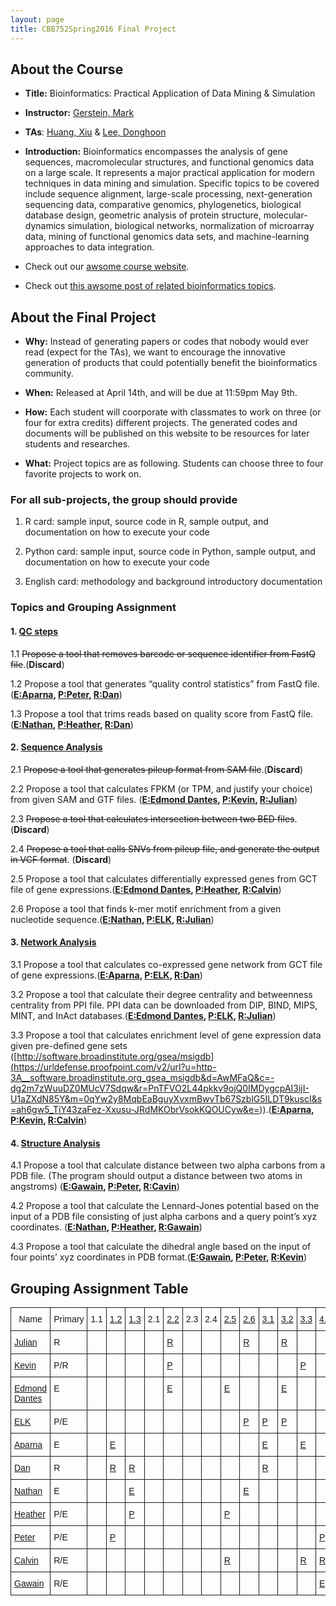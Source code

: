 ```yaml
---
layout: page
title: CBB752Spring2016 Final Project
---
```


About the Course
----------------

-   **Title:** Bioinformatics: Practical Application of Data Mining & Simulation

-   **Instructor:** [Gerstein, Mark](<http://www.gersteinlab.org>)

-   **TAs**: [Huang, Xiu](http://xiu-huang.com) & [Lee, Donghoon](http://hoondy.com)

-   **Introduction:** Bioinformatics encompasses the analysis of gene sequences,
    macromolecular structures, and functional genomics data on a large scale. It
    represents a major practical application for modern techniques in data
    mining and simulation. Specific topics to be covered include sequence
    alignment, large-scale processing, next-generation sequencing data,
    comparative genomics, phylogenetics, biological database design, geometric
    analysis of protein structure, molecular-dynamics simulation, biological
    networks, normalization of microarray data, mining of functional genomics
    data sets, and machine-learning approaches to data integration.

-   Check out our [awsome course website](<http://cbb752b16.gersteinlab.org>).

-   Check out [this awsome post of related bioinformatics
    topics](<{%post_url 2016-4-10-Categories-of-knowledge-for-bioinformatics-education %}>).

About the Final Project
-----------------------

-   **Why:** Instead of generating papers or codes that nobody would ever read
    (expect for the TAs), we want to encourage the innovative generation of
    products that could potentially benefit the bioinformatics community.

-   **When:** Released at April 14th, and will be due at 11:59pm May 9th.

-   **How:** Each student will coorporate with classmates to work on three (or
    four for extra credits) different projects. The generated codes and
    documents will be published on this website to be resources for later
    students and researches.

-   **What:** Project topics are as following. Students can choose three to four
    favorite projects to work on.

### For all sub-projects, the group should provide

1.  R card: sample input, source code in R, sample output, and documentation on
    how to execute your code

2.  Python card: sample input, source code in Python, sample output, and
    documentation on how to execute your code

3.  English card: methodology and background introductory documentation

### Topics and Grouping Assignment

#### 1. [QC steps]({{site.url}}/QCStep)

1.1 ~~Propose a tool that removes barcode or sequence identifier from FastQ file~~.(**Discard**)

1.2 Propose a tool that generates “quality control statistics” from FastQ file. (**[E:Aparna]({{site.url}}/QCStep#quality-statistics), [P:Peter](https://github.com/peter-mm-williams/CBB752_Final_Project_1.2.git), [R:Dan](https://github.com/dspak/CBB752_Final_Project_1.2)**)

1.3 Propose a tool that trims reads based on quality score from FastQ file. (**[E:Nathan]({{site.url}}/QCStep#sequence-read-trimming), [P:Heather](https://github.com/wellshl/CBB752_Final_Project_1.3), [R:Dan](https://github.com/dspak/CBB752_Final_Project_1.3)**)

#### 2. [Sequence Analysis]({{site.url}}/Sequence)

2.1 ~~Propose a tool that generates pileup format from SAM file~~.(**Discard**)

2.2 Propose a tool that calculates FPKM (or TPM, and justify your choice) from
given SAM and GTF files. (**[E:Edmond Dantes]({{site.url}}/Sequence#quantifying-rnaseq), [P:Kevin](https://github.com/kevkid/cbb752_2.2_py), [R:Julian](https://github.com/jqz752/cbb752_2.2_R)**)

2.3 ~~Propose a tool that calculates intersection between two BED files~~. (**Discard**)

2.4 ~~Propose a tool that calls SNVs from pileup file, and generate the output in
VCF format~~. (**Discard**)

2.5 Propose a tool that calculates differentially expressed genes from GCT file
of gene expressions.(**[E:Edmond Dantes]({{site.url}}/Sequence#differential-gene-expression), [P:Heather](https://github.com/wellshl/mbb752_2.5_R), [R:Calvin](https://github.com/calvinrhodes/mbb752_2.5_R)**)

2.6 Propose a tool that finds k-mer motif enrichment from a given nucleotide
sequence.(**[E:Nathan]({{site.url}}/Sequence#k-mer-enrichment), [P:ELK](https://github.com/EdKong/2.6_kmer_enrichment), [R:Julian](https://github.com/jqz752/cbb752_2.6_R)**)

#### 3. [Network Analysis]({{site.url}}/Network)

3.1 Propose a tool that calculates co-expressed gene network from GCT file of
gene expressions.(**[E:Aparna]({{site.url}}/Network#coexpression-network), [P:ELK](https://github.com/EdKong/CBB752_Final_Project_3.1), [R:Dan](https://github.com/dspak/CBB752_Final_Project_3.1)**)

3.2 Propose a tool that calculate their degree centrality and betweenness
centrality from PPI file. PPI data can be downloaded from DIP, BIND, MIPS, MINT,
and InAct databases.(**[E:Edmond Dantes]({{site.url}}/Network#network-centrality), [P:ELK](https://github.com/EdKong/CBB752_3.2_centrality), [R:Julian](https://github.com/jqz752/cbb752_3.2_R)**)

3.3 Propose a tool that calculates enrichment level of gene expression data
given pre-defined gene sets
([http://software.broadinstitute.org/gsea/msigdb](<https://urldefense.proofpoint.com/v2/url?u=http-3A__software.broadinstitute.org_gsea_msigdb&d=AwMFaQ&c=-dg2m7zWuuDZ0MUcV7Sdqw&r=PnTFVO2L44pkkv9ojQ0IMDygcpAI3ijI-U1aZXdN85Y&m=0qYw2y8MqbEaBguyXvxmBwvTb67SzblG5ILDT9kuscI&s=ah6gw5_TiY43zaFez-Xxusu-JRdMKObrVsokKQOUCyw&e=>)).(**[E:Aparna]({{site.url}}/Network#gene-set-enrichment-analysis), [P:Kevin](https://github.com/kevkid/cbb752_3.3_py), [R:Calvin](https://github.com/calvinrhodes/mbb752_3.3_R)**)

#### 4. [Structure Analysis]({{site.url}}/Structure)

4.1 Propose a tool that calculate distance between two alpha carbons from a PDB
file. (The program should output a distance between two atoms in angstroms) (**[E:Gawain]({{site.url}}/Structure#calculating-distance-between-alpha-carbons-in-a-pdb-file), [P:Peter](https://github.com/peter-mm-williams/Python_Distance_Calculation.git), [R:Cavin](https://github.com/calvinrhodes/mbb752_4.1_R)**)

4.2 Propose a tool that calculate the Lennard-Jones potential based on the input
of a PDB file consisting of just alpha carbons and a query point’s xyz
coordinates. (**[E:Nathan]({{site.url}}/Structure#calculating-the-lennard-jones-potential-from-a-query-point-and-a-pdb-file), [P:Heather](https://github.com/wellshl/Final-Project-4.2), [R:Gawain](https://github.com/graceliu2016/Final-Project-4.2)**)

4.3 Propose a tool that calculate the dihedral angle based on the input of four
points’ xyz coordinates in PDB format.(**[E:Gawain]({{site.url}}/Structure#calculating-dihedral-angles-from-pdb-file), [P:Peter](https://github.com/peter-mm-williams/Dihedral_Angle_Calc.git), [R:Kevin](https://github.com/kevkid/CBB_Bioinformatics_FinalProject_4.3.git)**)

## Grouping Assignment Table

<style type="text/css">
.tg  {border-collapse:collapse;border-spacing:0;}
.tg td{font-family:Arial, sans-serif;font-size:14px;padding:10px 5px;border-style:solid;border-width:1px;overflow:hidden;word-break:normal;}
.tg th{font-family:Arial, sans-serif;font-size:14px;font-weight:normal;padding:10px 5px;border-style:solid;border-width:1px;overflow:hidden;word-break:normal;}
.tg .tg-yw4l{vertical-align:top}
</style>
<table class="tg">
  <tr>
    <th class="tg-yw4l">Name</th>
    <th class="tg-yw4l">Primary</th>
    <th class="tg-yw4l">1.1</th>
    <th class="tg-yw4l"><a href="http://cbb752spring2016.github.io/QCStep#quality-statistics">1.2</a></th>
    <th class="tg-yw4l"><a href="http://cbb752spring2016.github.io/QCStep#sequence-read-trimming">1.3</a></th>
    <th class="tg-yw4l">2.1</th>
    <th class="tg-yw4l"><a href="http://cbb752spring2016.github.io/Sequence#quantifying-rnaseq">2.2</a></th>
    <th class="tg-yw4l">2.3</th>
    <th class="tg-yw4l">2.4</th>
    <th class="tg-yw4l"><a href="http://cbb752spring2016.github.io/Sequence#differential-gene-expression">2.5</a></th>
    <th class="tg-yw4l"><a href="http://cbb752spring2016.github.io/Sequence#k-mer-enrichment">2.6</a></th>
    <th class="tg-yw4l"><a href="http://cbb752spring2016.github.io/Network#coexpression-network">3.1</a></th>
    <th class="tg-yw4l"><a href="http://cbb752spring2016.github.io/Network#network-centrality">3.2</a></th>
    <th class="tg-yw4l"><a href="http://cbb752spring2016.github.io/Network#gene-set-enrichment-analysis">3.3</a></th>
    <th class="tg-yw4l"><a href="http://cbb752spring2016.github.io/Structure#calculating-distance-between-alpha-carbons-in-a-pdb-file">4.1</a></th>
    <th class="tg-yw4l"><a href="http://cbb752spring2016.github.io/Structure#calculating-the-lennard-jones-potential-from-a-query-point-and-a-pdb-file">4.2</a></th>
    <th class="tg-yw4l"><a href="http://cbb752spring2016.github.io/Structure#calculating-dihedral-angles-from-pdb-file">4.3</a></th>
  </tr>
  <tr>
    <td class="tg-yw4l"><a href="https://github.com/jqz752">Julian</a></td>
    <td class="tg-yw4l">R</td>
    <td class="tg-yw4l"></td>
    <td class="tg-yw4l"></td>
    <td class="tg-yw4l"></td>
    <td class="tg-yw4l"></td>
    <td class="tg-yw4l"><a href="https://github.com/jqz752/cbb752_2.2_R">R</a></td>
    <td class="tg-yw4l"></td>
    <td class="tg-yw4l"></td>
    <td class="tg-yw4l"></td>
    <td class="tg-yw4l"><a href="https://github.com/jqz752/cbb752_2.6_R">R</a></td>
    <td class="tg-yw4l"></td>
    <td class="tg-yw4l"><a href="https://github.com/jqz752/cbb752_3.2_R">R</a></td>
    <td class="tg-yw4l"></td>
    <td class="tg-yw4l"></td>
    <td class="tg-yw4l"></td>
    <td class="tg-yw4l"></td>
  </tr>
  <tr>
    <td class="tg-yw4l"><a href="https://github.com/kevkid">Kevin</a></td>
    <td class="tg-yw4l">P/R</td>
    <td class="tg-yw4l"></td>
    <td class="tg-yw4l"></td>
    <td class="tg-yw4l"></td>
    <td class="tg-yw4l"></td>
    <td class="tg-yw4l"><a href="https://github.com/kevkid/cbb752_2.2_py">P</a></td>
    <td class="tg-yw4l"></td>
    <td class="tg-yw4l"></td>
    <td class="tg-yw4l"></td>
    <td class="tg-yw4l"></td>
    <td class="tg-yw4l"></td>
    <td class="tg-yw4l"></td>
    <td class="tg-yw4l"><a href="https://github.com/kevkid/cbb752_3.3_py">P</a></td>
    <td class="tg-yw4l"></td>
    <td class="tg-yw4l"></td>
    <td class="tg-yw4l"><a href="https://github.com/kevkid/CBB_Bioinformatics_FinalProject_4.3.git">R</a></td>
  </tr>
  <tr>
    <td class="tg-yw4l"><a href="https://github.com/MichaelMengual">Edmond Dantes</a></td>
    <td class="tg-yw4l">E</td>
    <td class="tg-yw4l"></td>
    <td class="tg-yw4l"></td>
    <td class="tg-yw4l"></td>
    <td class="tg-yw4l"></td>
    <td class="tg-yw4l"><a href="http://cbb752spring2016.github.io/Sequence#quantifying-rnaseq">E</a></td>
    <td class="tg-yw4l"></td>
    <td class="tg-yw4l"></td>
    <td class="tg-yw4l"><a href="http://cbb752spring2016.github.io/Sequence#differential-gene-expression">E</a></td>
    <td class="tg-yw4l"></td>
    <td class="tg-yw4l"></td>
    <td class="tg-yw4l"><a href="http://cbb752spring2016.github.io/Network#network-centrality">E</a></td>
    <td class="tg-yw4l"></td>
    <td class="tg-yw4l"></td>
    <td class="tg-yw4l"></td>
    <td class="tg-yw4l"></td>
  </tr>
  <tr>
    <td class="tg-yw4l"><a href="https://github.com/EdKong">ELK</a></td>
    <td class="tg-yw4l">P/E</td>
    <td class="tg-yw4l"></td>
    <td class="tg-yw4l"></td>
    <td class="tg-yw4l"></td>
    <td class="tg-yw4l"></td>
    <td class="tg-yw4l"></td>
    <td class="tg-yw4l"></td>
    <td class="tg-yw4l"></td>
    <td class="tg-yw4l"></td>
    <td class="tg-yw4l"><a href="https://github.com/EdKong/2.6_kmer_enrichment">P</a></td>
    <td class="tg-yw4l"><a href="https://github.com/EdKong/CBB752_Final_Project_3.1">P</a></td>
    <td class="tg-yw4l"><a href="https://github.com/EdKong/CBB752_3.2_centrality">P</a></td>
    <td class="tg-yw4l"></td>
    <td class="tg-yw4l"></td>
    <td class="tg-yw4l"></td>
    <td class="tg-yw4l"></td>
  </tr>
  <tr>
    <td class="tg-yw4l"><a href="https://github.com/apnathan">Aparna</a></td>
    <td class="tg-yw4l">E</td>
    <td class="tg-yw4l"></td>
    <td class="tg-yw4l"><a href="http://cbb752spring2016.github.io/QCStep#quality-statistics">E</a></td>
    <td class="tg-yw4l"></td>
    <td class="tg-yw4l"></td>
    <td class="tg-yw4l"></td>
    <td class="tg-yw4l"></td>
    <td class="tg-yw4l"></td>
    <td class="tg-yw4l"></td>
    <td class="tg-yw4l"></td>
    <td class="tg-yw4l"><a href="http://cbb752spring2016.github.io/Network#coexpression-network">E</a></td>
    <td class="tg-yw4l"></td>
    <td class="tg-yw4l"><a href="http://cbb752spring2016.github.io/Network#gene-set-enrichment-analysis">E</a></td>
    <td class="tg-yw4l"></td>
    <td class="tg-yw4l"></td>
    <td class="tg-yw4l"></td>
  </tr>
  <tr>
    <td class="tg-yw4l"><a href="https://github.com/dspak">Dan</a></td>
    <td class="tg-yw4l">R</td>
    <td class="tg-yw4l"></td>
    <td class="tg-yw4l"><a href="https://github.com/dspak/CBB752_Final_Project_1.2">R</a></td>
    <td class="tg-yw4l"><a href="https://github.com/dspak/CBB752_Final_Project_1.3">R</a></td>
    <td class="tg-yw4l"></td>
    <td class="tg-yw4l"></td>
    <td class="tg-yw4l"></td>
    <td class="tg-yw4l"></td>
    <td class="tg-yw4l"></td>
    <td class="tg-yw4l"></td>
    <td class="tg-yw4l"><a href="https://github.com/dspak/CBB752_Final_Project_3.1">R</a></td>
    <td class="tg-yw4l"></td>
    <td class="tg-yw4l"></td>
    <td class="tg-yw4l"></td>
    <td class="tg-yw4l"></td>
    <td class="tg-yw4l"></td>
  </tr>
  <tr>
    <td class="tg-yw4l"><a href="https://github.com/NathanNN">Nathan</a></td>
    <td class="tg-yw4l">E</td>
    <td class="tg-yw4l"></td>
    <td class="tg-yw4l"></td>
    <td class="tg-yw4l"><a href="http://cbb752spring2016.github.io/QCStep#sequence-read-trimming">E</a></td>
    <td class="tg-yw4l"></td>
    <td class="tg-yw4l"></td>
    <td class="tg-yw4l"></td>
    <td class="tg-yw4l"></td>
    <td class="tg-yw4l"></td>
    <td class="tg-yw4l"><a href="http://cbb752spring2016.github.io/Sequence#k-mer-enrichment">E</a></td>
    <td class="tg-yw4l"></td>
    <td class="tg-yw4l"></td>
    <td class="tg-yw4l"></td>
    <td class="tg-yw4l"></td>
    <td class="tg-yw4l"><a href="http://cbb752spring2016.github.io/Structure#calculating-the-lennard-jones-potential-from-a-query-point-and-a-pdb-file">E</a></td>
    <td class="tg-yw4l"></td>
  </tr>
  <tr>
    <td class="tg-yw4l"><a href="https://github.com/wellshl">Heather</a></td>
    <td class="tg-yw4l">P/E</td>
    <td class="tg-yw4l"></td>
    <td class="tg-yw4l"></td>
    <td class="tg-yw4l"><a href="https://github.com/wellshl/CBB752_Final_Project_1.3">P</a></td>
    <td class="tg-yw4l"></td>
    <td class="tg-yw4l"></td>
    <td class="tg-yw4l"></td>
    <td class="tg-yw4l"></td>
    <td class="tg-yw4l"><a href="https://github.com/wellshl/mbb752_2.5_R">P</a></td>
    <td class="tg-yw4l"></td>
    <td class="tg-yw4l"></td>
    <td class="tg-yw4l"></td>
    <td class="tg-yw4l"></td>
    <td class="tg-yw4l"></td>
    <td class="tg-yw4l"><a href="https://github.com/wellshl/Final-Project-4.2">P</a></td>
    <td class="tg-yw4l"></td>
  </tr>
  <tr>
    <td class="tg-yw4l"><a href="https://github.com/peter-mm-williams">Peter</a></td>
    <td class="tg-yw4l">P/E</td>
    <td class="tg-yw4l"></td>
    <td class="tg-yw4l"><a href="https://github.com/peter-mm-williams/CBB752_Final_Project_1.2.git">P</a></td>
    <td class="tg-yw4l"></td>
    <td class="tg-yw4l"></td>
    <td class="tg-yw4l"></td>
    <td class="tg-yw4l"></td>
    <td class="tg-yw4l"></td>
    <td class="tg-yw4l"></td>
    <td class="tg-yw4l"></td>
    <td class="tg-yw4l"></td>
    <td class="tg-yw4l"></td>
    <td class="tg-yw4l"></td>
    <td class="tg-yw4l"><a href="https://github.com/peter-mm-williams/Python_Distance_Calculation.git">P</a></td>
    <td class="tg-yw4l"></td>
    <td class="tg-yw4l"><a href="https://github.com/peter-mm-williams/Dihedral_Angle_Calc.git">P</a></td>
  </tr>
  <tr>
    <td class="tg-yw4l"><a href="https://github.com/calvinrhodes">Calvin</a></td>
    <td class="tg-yw4l">R/E</td>
    <td class="tg-yw4l"></td>
    <td class="tg-yw4l"></td>
    <td class="tg-yw4l"></td>
    <td class="tg-yw4l"></td>
    <td class="tg-yw4l"></td>
    <td class="tg-yw4l"></td>
    <td class="tg-yw4l"></td>
    <td class="tg-yw4l"><a href="https://github.com/calvinrhodes/mbb752_2.5_R">R</a></td>
    <td class="tg-yw4l"></td>
    <td class="tg-yw4l"></td>
    <td class="tg-yw4l"></td>
    <td class="tg-yw4l"><a href="https://github.com/calvinrhodes/mbb752_3.3_R">R</a></td>
    <td class="tg-yw4l"><a href="https://github.com/calvinrhodes/mbb752_4.1_R">R</a></td>
    <td class="tg-yw4l"></td>
    <td class="tg-yw4l"></td>
  </tr>
  <tr>
    <td class="tg-yw4l"><a href="https://github.com/graceliu2016">Gawain</a></td>
    <td class="tg-yw4l">R/E</td>
    <td class="tg-yw4l"></td>
    <td class="tg-yw4l"></td>
    <td class="tg-yw4l"></td>
    <td class="tg-yw4l"></td>
    <td class="tg-yw4l"></td>
    <td class="tg-yw4l"></td>
    <td class="tg-yw4l"></td>
    <td class="tg-yw4l"></td>
    <td class="tg-yw4l"></td>
    <td class="tg-yw4l"></td>
    <td class="tg-yw4l"></td>
    <td class="tg-yw4l"></td>
    <td class="tg-yw4l"><a href="http://cbb752spring2016.github.io/Structure#calculating-distance-between-alpha-carbons-in-a-pdb-file">E</a></td>
    <td class="tg-yw4l"><a href="https://github.com/graceliu2016/Final-Project-4.2">R</a></td>
    <td class="tg-yw4l"><a href="http://cbb752spring2016.github.io/Structure#calculating-dihedral-angles-from-pdb-file">E</a></td>
  </tr>
</table>
